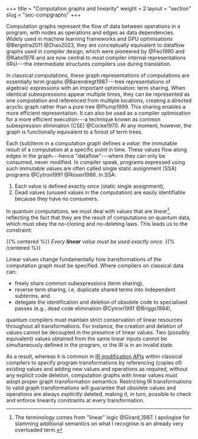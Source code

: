 +++
title = "Computation graphs and linearity"
weight = 2
layout = "section"
slug = "sec-compgraphs"
+++

Computation graphs represent the flow of data between operations in a program,
with nodes as operations and edges as data dependencies. Widely used in machine
learning frameworks and GPU optimisations @Bergstra2011 @Zhao2023, they are
conceptually equivalent to dataflow graphs used in compiler design, which were
pioneered by @Feo1990 and @Kahn1976 and are now central to most compiler
internal representations (IRs)---the intermediate structures compilers use
during translation.

In classical computations, these graph representations of computations are
essentially term graphs @Barendregt1987&#x200B;---tree representations of
algebraic expressions with an important optimisation: term sharing. When
identical subexpressions appear multiple times, they can be represented as one
computation and referenced from multiple locations, creating a directed acyclic
graph rather than a pure tree @Plump1999. This sharing enables a more efficient
representation. It can also be used as a compiler optimisation for a more
efficient execution---a technique known as common subexpression elimination
(CSE) @Cocke1970. At any moment, however, the graph is functionally equivalent
to a forest of term trees.

Each (sub)term in a computation graph defines a _value_: the immutable result of
a computation at a specific point in time. These values flow along edges in the
graph---hence "dataflow"---where they can only be consumed, never modified. In
compiler speak, programs expressed using such immutable values are often called
single static assignment (SSA) programs @Cytron1991 @Rosen1988. In SSA:

1. Each value is defined exactly once (static single assignment),
2. Dead values (unused values in the computation) are easily identifiable
   because they have no consumers.

In quantum computations, we must deal with values that are _linear_[^linear],
reflecting the fact that they are the result of computations on quantum data,
which must obey the no-cloning and no-deleting laws. This leads us to the
constraint:

[^linear]:
    The terminology comes from "linear" logic @Girard_1987. I apologise for
    slamming additional semantics on what I recognise is an already very
    overloaded term.

<!-- prettier-ignore-start -->
{{% centered %}}
_Every **linear** value must be used exactly once_.
{{% /centered %}}
<!-- prettier-ignore-end -->

Linear values change fundamentally how transformations of the computation graph
must be specified. Where compilers on classical data can:

- freely share common subexpressions (term sharing),
- reverse term sharing, i.e. duplicate shared terms into independent subterms,
  and
- delegate the identification and deletion of obsolete code to specialised
  passes (e.g., dead code elimination @Cytron1991 @Briggs1994),

quantum compilers must maintain strict conservation of linear resources
throughout all transformations. For instance, the creation and deletion of
values cannot be decoupled in the presence of linear values. Two (possibly
equivalent) values obtained from the same linear inputs cannot be simultaneously
defined in the program, or the IR is in an invalid state.

As a result, whereas it is common in
[IR modification APIs](https://mlir.llvm.org/docs/PatternRewriter/) within
classical compilers to specify program transformations by referencing (copies
of) existing values and adding new values and operations as required, without
any explicit code deletion, computation graphs with linear values must adopt
_proper_ graph transformation semantics. Restricting IR transformations to valid
graph transformations will guarantee that obsolete values and operations are
always _explicitly_ deleted, making it, in turn, possible to check and enforce
linearity constraints at every transformation.
